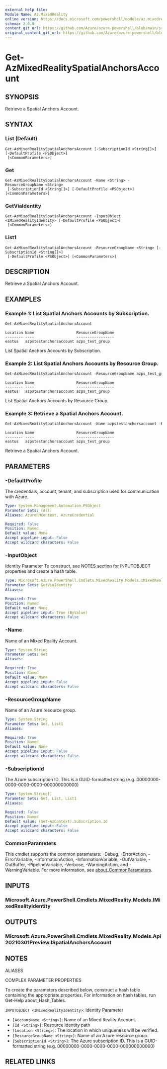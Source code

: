 ```yaml
---
external help file: 
Module Name: Az.MixedReality
online version: https://docs.microsoft.com/powershell/module/az.mixedreality/get-azmixedrealityspatialanchorsaccount
schema: 2.0.0
content_git_url: https://github.com/Azure/azure-powershell/blob/main/src/MixedReality/help/Get-AzMixedRealitySpatialAnchorsAccount.md
original_content_git_url: https://github.com/Azure/azure-powershell/blob/main/src/MixedReality/help/Get-AzMixedRealitySpatialAnchorsAccount.md
---
```


# Get-AzMixedRealitySpatialAnchorsAccount

## SYNOPSIS
Retrieve a Spatial Anchors Account.

## SYNTAX

### List (Default)
```
Get-AzMixedRealitySpatialAnchorsAccount [-SubscriptionId <String[]>] [-DefaultProfile <PSObject>]
 [<CommonParameters>]
```

### Get
```
Get-AzMixedRealitySpatialAnchorsAccount -Name <String> -ResourceGroupName <String>
 [-SubscriptionId <String[]>] [-DefaultProfile <PSObject>] [<CommonParameters>]
```

### GetViaIdentity
```
Get-AzMixedRealitySpatialAnchorsAccount -InputObject <IMixedRealityIdentity> [-DefaultProfile <PSObject>]
 [<CommonParameters>]
```

### List1
```
Get-AzMixedRealitySpatialAnchorsAccount -ResourceGroupName <String> [-SubscriptionId <String[]>]
 [-DefaultProfile <PSObject>] [<CommonParameters>]
```

## DESCRIPTION
Retrieve a Spatial Anchors Account.

## EXAMPLES

### Example 1: List Spatial Anchors Accounts by Subscription.
```powershell
Get-AzMixedRealitySpatialAnchorsAccount
```

```output
Location Name                   ResourceGroupName
-------- ----                   -----------------
eastus   azpstestanchorsaccount azps_test_group
```

List Spatial Anchors Accounts by Subscription.

### Example 2: List Spatial Anchors Accounts by Resource Group.
```powershell
Get-AzMixedRealitySpatialAnchorsAccount -ResourceGroupName azps_test_group
```

```output
Location Name                   ResourceGroupName
-------- ----                   -----------------
eastus   azpstestanchorsaccount azps_test_group
```

List Spatial Anchors Accounts by Resource Group.

### Example 3: Retrieve a Spatial Anchors Account.
```powershell
Get-AzMixedRealitySpatialAnchorsAccount -Name azpstestanchorsaccount -ResourceGroupName azps_test_group
```

```output
Location Name                   ResourceGroupName
-------- ----                   -----------------
eastus   azpstestanchorsaccount azps_test_group
```

Retrieve a Spatial Anchors Account.

## PARAMETERS

### -DefaultProfile
The credentials, account, tenant, and subscription used for communication with Azure.

```yaml
Type: System.Management.Automation.PSObject
Parameter Sets: (All)
Aliases: AzureRMContext, AzureCredential

Required: False
Position: Named
Default value: None
Accept pipeline input: False
Accept wildcard characters: False
```

### -InputObject
Identity Parameter
To construct, see NOTES section for INPUTOBJECT properties and create a hash table.

```yaml
Type: Microsoft.Azure.PowerShell.Cmdlets.MixedReality.Models.IMixedRealityIdentity
Parameter Sets: GetViaIdentity
Aliases:

Required: True
Position: Named
Default value: None
Accept pipeline input: True (ByValue)
Accept wildcard characters: False
```

### -Name
Name of an Mixed Reality Account.

```yaml
Type: System.String
Parameter Sets: Get
Aliases:

Required: True
Position: Named
Default value: None
Accept pipeline input: False
Accept wildcard characters: False
```

### -ResourceGroupName
Name of an Azure resource group.

```yaml
Type: System.String
Parameter Sets: Get, List1
Aliases:

Required: True
Position: Named
Default value: None
Accept pipeline input: False
Accept wildcard characters: False
```

### -SubscriptionId
The Azure subscription ID.
This is a GUID-formatted string (e.g.
00000000-0000-0000-0000-000000000000)

```yaml
Type: System.String[]
Parameter Sets: Get, List, List1
Aliases:

Required: False
Position: Named
Default value: (Get-AzContext).Subscription.Id
Accept pipeline input: False
Accept wildcard characters: False
```

### CommonParameters
This cmdlet supports the common parameters: -Debug, -ErrorAction, -ErrorVariable, -InformationAction, -InformationVariable, -OutVariable, -OutBuffer, -PipelineVariable, -Verbose, -WarningAction, and -WarningVariable. For more information, see [about_CommonParameters](http://go.microsoft.com/fwlink/?LinkID=113216).

## INPUTS

### Microsoft.Azure.PowerShell.Cmdlets.MixedReality.Models.IMixedRealityIdentity

## OUTPUTS

### Microsoft.Azure.PowerShell.Cmdlets.MixedReality.Models.Api20210301Preview.ISpatialAnchorsAccount

## NOTES

ALIASES

COMPLEX PARAMETER PROPERTIES

To create the parameters described below, construct a hash table containing the appropriate properties. For information on hash tables, run Get-Help about_Hash_Tables.


`INPUTOBJECT <IMixedRealityIdentity>`: Identity Parameter
  - `[AccountName <String>]`: Name of an Mixed Reality Account.
  - `[Id <String>]`: Resource identity path
  - `[Location <String>]`: The location in which uniqueness will be verified.
  - `[ResourceGroupName <String>]`: Name of an Azure resource group.
  - `[SubscriptionId <String>]`: The Azure subscription ID. This is a GUID-formatted string (e.g. 00000000-0000-0000-0000-000000000000)

## RELATED LINKS

